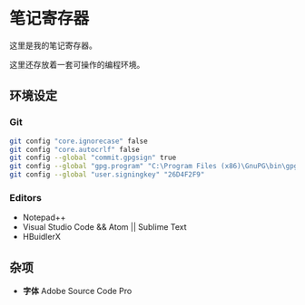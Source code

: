 # 笔记寄存器

这里是我的笔记寄存器。

这里还存放着一套可操作的编程环境。

## 环境设定

### Git

```bash
git config "core.ignorecase" false
git config "core.autocrlf" false
git config --global "commit.gpgsign" true
git config --global "gpg.program" "C:\Program Files (x86)\GnuPG\bin\gpg.exe"
git config --global "user.signingkey" "26D4F2F9"
```

### Editors

- Notepad++
- Visual Studio Code && Atom || Sublime Text
- HBuidlerX

## 杂项

- **字体** Adobe Source Code Pro

